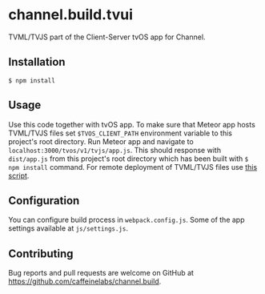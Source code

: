 # channel.build.tvui

TVML/TVJS part of the Client-Server tvOS app for Channel.

## Installation

    $ npm install

## Usage

Use this code together with tvOS app. To make sure that Meteor app hosts TVML/TVJS files set `$TVOS_CLIENT_PATH` environment variable
to this project's root directory. Run Meteor app and navigate to `localhost:3000/tvos/v1/tvjs/app.js`.
This should response with `dist/app.js` from this project's root directory which has been built with `$ npm install` command.
For remote deployment of TVML/TVJS files use [this script](https://github.com/caffeinelabs/channel.build/blob/master/scripts/deploy-client.sh).

## Configuration

You can configure build process in `webpack.config.js`. Some of the app settings available at `js/settings.js`.

## Contributing

Bug reports and pull requests are welcome on GitHub at https://github.com/caffeinelabs/channel.build.
